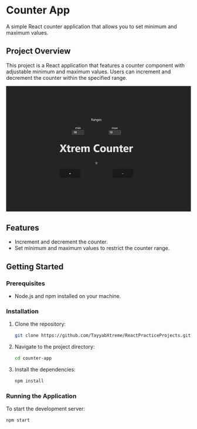 # Counter App

A simple React counter application that allows you to set minimum and maximum values.

## Project Overview

This project is a React application that features a counter component with adjustable minimum and maximum values. Users can increment and decrement the counter within the specified range.

![Counter App Screenshot](./projectPic.jpg)

## Features

- Increment and decrement the counter.
- Set minimum and maximum values to restrict the counter range.

## Getting Started

### Prerequisites

- Node.js and npm installed on your machine.

### Installation

1. Clone the repository:

    ```bash
    git clone https://github.com/TayyabXtreme/ReactPracticeProjects.git
    ```

2. Navigate to the project directory:

    ```bash
    cd counter-app
    ```

3. Install the dependencies:

    ```bash
    npm install
    ```

### Running the Application

To start the development server:

```bash
npm start
